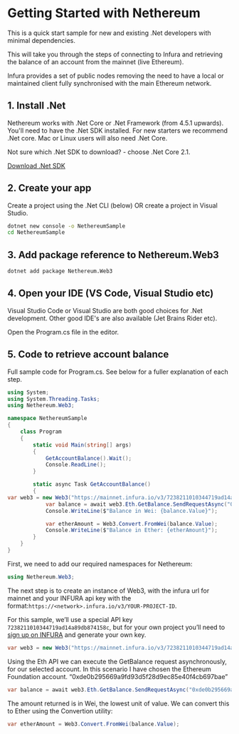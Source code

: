 # Getting Started with Nethereum

This is a quick start sample for new and existing .Net developers with minimal dependencies.

This will take you through the steps of connecting to Infura and retrieving the balance of an account from the mainnet (live Ethereum). 

Infura provides a set of public nodes removing the need to have a local or maintained client fully synchronised with the main Ethereum network.

## 1. Install .Net

Nethereum works with .Net Core or .Net Framework (from 4.5.1 upwards). You'll need to have the .Net SDK installed. For new starters we recommend .Net core. Mac or Linux users will also need .Net Core.  

Not sure which .Net SDK to download? - choose .Net Core 2.1.

[Download .Net SDK](https://www.microsoft.com/net/download)

## 2. Create your app

Create a project using the .Net CLI (below) OR create a project in Visual Studio.
``` sh
dotnet new console -o NethereumSample
cd NethereumSample
```

## 3. Add package reference to Nethereum.Web3

``` sh
dotnet add package Nethereum.Web3
```

## 4. Open your IDE (VS Code, Visual Studio etc)

Visual Studio Code or Visual Studio are both good choices for .Net development. Other good IDE's are also available (Jet Brains Rider etc).

Open the Program.cs file in the editor.

## 5. Code to retrieve account balance

Full sample code for Program.cs.  See below for a fuller explanation of each step.
``` c#
using System;
using System.Threading.Tasks;
using Nethereum.Web3;

namespace NethereumSample
{
    class Program
    {
        static void Main(string[] args)
        {
            GetAccountBalance().Wait();
            Console.ReadLine();
        }

        static async Task GetAccountBalance()
        {
var web3 = new Web3("https://mainnet.infura.io/v3/7238211010344719ad14a89db874158c");
            var balance = await web3.Eth.GetBalance.SendRequestAsync("0xde0b295669a9fd93d5f28d9ec85e40f4cb697bae");
            Console.WriteLine($"Balance in Wei: {balance.Value}");

            var etherAmount = Web3.Convert.FromWei(balance.Value);
            Console.WriteLine($"Balance in Ether: {etherAmount}");
        }
    }
}
```

First, we need to add our required namespaces for Nethereum:

``` c#
using Nethereum.Web3;
```

The next step is to create an instance of Web3, with the infura url for mainnet and your INFURA api key with the format:`https://<network>.infura.io/v3/YOUR-PROJECT-ID`.

For this sample, we’ll use a special API key `7238211010344719ad14a89db874158c`, but for your own project you’ll need to [sign up on INFURA](https://infura.io/register) and generate your own key.

``` c#
var web3 = new Web3("https://mainnet.infura.io/v3/7238211010344719ad14a89db874158c");
```

Using the Eth API we can execute the GetBalance request asynchronously, for our selected account. In this scenario I have chosen the Ethereum Foundation account. “0xde0b295669a9fd93d5f28d9ec85e40f4cb697bae”

``` c#
var balance = await web3.Eth.GetBalance.SendRequestAsync("0xde0b295669a9fd93d5f28d9ec85e40f4cb697bae");
```

The amount returned is in Wei, the lowest unit of value. We can convert this to Ether using the Convertion utility:

``` c#
var etherAmount = Web3.Convert.FromWei(balance.Value);
```

